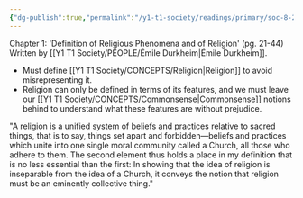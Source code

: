 ```yaml
---
{"dg-publish":true,"permalink":"/y1-t1-society/readings/primary/soc-8-26-durkheim-the-elementary-forms-of-religious-life/"}
---
```


Chapter 1: 'Definition of Religious Phenomena and of Religion' (pg. 21-44)
Written by [[Y1 T1 Society/PEOPLE/Émile Durkheim\|Émile Durkheim]].

- Must define [[Y1 T1 Society/CONCEPTS/Religion\|Religion]] to avoid misrepresenting it.
- Religion can only be defined in terms of its features, and we must leave our [[Y1 T1 Society/CONCEPTS/Commonsense\|Commonsense]] notions behind to understand what these features are without prejudice.

"A religion is a unified system of beliefs and practices relative to sacred things, that is to say, things set apart and forbidden—beliefs and practices which unite into one single moral community called a Church, all those who adhere to them. The second element thus holds a place in my definition that is no less essential than the first: In showing that the idea of religion is inseparable from the idea of a Church, it conveys the notion that religion must be an eminently collective thing."
